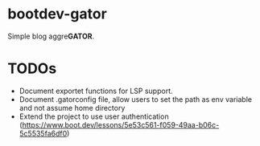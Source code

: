 # bootdev-gator
Simple blog aggre**GATOR**.

# TODOs
- Document exportet functions for LSP support.
- Document .gatorconfig file, allow users to set the path as env variable and not assume home directory
- Extend the project to use user authentication (https://www.boot.dev/lessons/5e53c561-f059-49aa-b06c-5c5535fa6df0)
